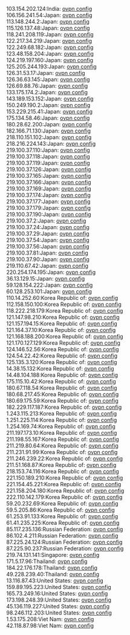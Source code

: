 103.154.202.124:India: [ovpn config](vpn/103_154_202_124.ovpn)  
106.156.241.54:Japan: [ovpn config](vpn/106_156_241_54.ovpn)  
113.148.244.2:Japan: [ovpn config](vpn/113_148_244_2.ovpn)  
115.126.137.48:Japan: [ovpn config](vpn/115_126_137_48.ovpn)  
118.241.208.119:Japan: [ovpn config](vpn/118_241_208_119.ovpn)  
122.217.34.219:Japan: [ovpn config](vpn/122_217_34_219.ovpn)  
122.249.68.182:Japan: [ovpn config](vpn/122_249_68_182.ovpn)  
123.48.158.204:Japan: [ovpn config](vpn/123_48_158_204.ovpn)  
124.219.197.160:Japan: [ovpn config](vpn/124_219_197_160.ovpn)  
125.205.244.193:Japan: [ovpn config](vpn/125_205_244_193.ovpn)  
126.31.53.17:Japan: [ovpn config](vpn/126_31_53_17.ovpn)  
126.36.63.145:Japan: [ovpn config](vpn/126_36_63_145.ovpn)  
126.69.88.76:Japan: [ovpn config](vpn/126_69_88_76.ovpn)  
133.175.174.2:Japan: [ovpn config](vpn/133_175_174_2.ovpn)  
143.189.153.152:Japan: [ovpn config](vpn/143_189_153_152.ovpn)  
150.249.190.2:Japan: [ovpn config](vpn/150_249_190_2.ovpn)  
153.229.215.41:Japan: [ovpn config](vpn/153_229_215_41.ovpn)  
175.134.58.46:Japan: [ovpn config](vpn/175_134_58_46.ovpn)  
180.28.62.200:Japan: [ovpn config](vpn/180_28_62_200.ovpn)  
182.166.71.130:Japan: [ovpn config](vpn/182_166_71_130.ovpn)  
218.110.151.102:Japan: [ovpn config](vpn/218_110_151_102.ovpn)  
218.216.224.143:Japan: [ovpn config](vpn/218_216_224_143.ovpn)  
219.100.37.110:Japan: [ovpn config](vpn/219_100_37_110.ovpn)  
219.100.37.118:Japan: [ovpn config](vpn/219_100_37_118.ovpn)  
219.100.37.119:Japan: [ovpn config](vpn/219_100_37_119.ovpn)  
219.100.37.126:Japan: [ovpn config](vpn/219_100_37_126.ovpn)  
219.100.37.165:Japan: [ovpn config](vpn/219_100_37_165.ovpn)  
219.100.37.166:Japan: [ovpn config](vpn/219_100_37_166.ovpn)  
219.100.37.169:Japan: [ovpn config](vpn/219_100_37_169.ovpn)  
219.100.37.174:Japan: [ovpn config](vpn/219_100_37_174.ovpn)  
219.100.37.177:Japan: [ovpn config](vpn/219_100_37_177.ovpn)  
219.100.37.179:Japan: [ovpn config](vpn/219_100_37_179.ovpn)  
219.100.37.190:Japan: [ovpn config](vpn/219_100_37_190.ovpn)  
219.100.37.2:Japan: [ovpn config](vpn/219_100_37_2.ovpn)  
219.100.37.24:Japan: [ovpn config](vpn/219_100_37_24.ovpn)  
219.100.37.29:Japan: [ovpn config](vpn/219_100_37_29.ovpn)  
219.100.37.54:Japan: [ovpn config](vpn/219_100_37_54.ovpn)  
219.100.37.56:Japan: [ovpn config](vpn/219_100_37_56.ovpn)  
219.100.37.81:Japan: [ovpn config](vpn/219_100_37_81.ovpn)  
219.100.37.90:Japan: [ovpn config](vpn/219_100_37_90.ovpn)  
219.110.67.42:Japan: [ovpn config](vpn/219_110_67_42.ovpn)  
220.254.174.195:Japan: [ovpn config](vpn/220_254_174_195.ovpn)  
36.13.129.15:Japan: [ovpn config](vpn/36_13_129_15.ovpn)  
59.128.154.222:Japan: [ovpn config](vpn/59_128_154_222.ovpn)  
60.128.253.101:Japan: [ovpn config](vpn/60_128_253_101.ovpn)  
110.14.252.60:Korea Republic of: [ovpn config](vpn/110_14_252_60.ovpn)  
112.158.150.100:Korea Republic of: [ovpn config](vpn/112_158_150_100.ovpn)  
118.222.218.179:Korea Republic of: [ovpn config](vpn/118_222_218_179.ovpn)  
121.147.98.210:Korea Republic of: [ovpn config](vpn/121_147_98_210.ovpn)  
121.157.194.15:Korea Republic of: [ovpn config](vpn/121_157_194_15.ovpn)  
121.164.37.10:Korea Republic of: [ovpn config](vpn/121_164_37_10.ovpn)  
121.168.188.200:Korea Republic of: [ovpn config](vpn/121_168_188_200.ovpn)  
121.170.127.129:Korea Republic of: [ovpn config](vpn/121_170_127_129.ovpn)  
124.146.52.56:Korea Republic of: [ovpn config](vpn/124_146_52_56.ovpn)  
124.54.22.42:Korea Republic of: [ovpn config](vpn/124_54_22_42.ovpn)  
125.135.3.120:Korea Republic of: [ovpn config](vpn/125_135_3_120.ovpn)  
14.38.15.132:Korea Republic of: [ovpn config](vpn/14_38_15_132.ovpn)  
14.48.104.188:Korea Republic of: [ovpn config](vpn/14_48_104_188.ovpn)  
175.115.10.42:Korea Republic of: [ovpn config](vpn/175_115_10_42.ovpn)  
180.67.118.54:Korea Republic of: [ovpn config](vpn/180_67_118_54.ovpn)  
180.68.217.45:Korea Republic of: [ovpn config](vpn/180_68_217_45.ovpn)  
180.69.175.59:Korea Republic of: [ovpn config](vpn/180_69_175_59.ovpn)  
182.229.117.187:Korea Republic of: [ovpn config](vpn/182_229_117_187.ovpn)  
1.243.115.213:Korea Republic of: [ovpn config](vpn/1_243_115_213.ovpn)  
1.251.225.114:Korea Republic of: [ovpn config](vpn/1_251_225_114.ovpn)  
1.254.169.74:Korea Republic of: [ovpn config](vpn/1_254_169_74.ovpn)  
211.197.173.10:Korea Republic of: [ovpn config](vpn/211_197_173_10.ovpn)  
211.198.55.167:Korea Republic of: [ovpn config](vpn/211_198_55_167.ovpn)  
211.219.80.64:Korea Republic of: [ovpn config](vpn/211_219_80_64.ovpn)  
211.231.91.99:Korea Republic of: [ovpn config](vpn/211_231_91_99.ovpn)  
211.246.239.22:Korea Republic of: [ovpn config](vpn/211_246_239_22.ovpn)  
211.51.168.87:Korea Republic of: [ovpn config](vpn/211_51_168_87.ovpn)  
218.153.74.116:Korea Republic of: [ovpn config](vpn/218_153_74_116.ovpn)  
221.150.189.210:Korea Republic of: [ovpn config](vpn/221_150_189_210.ovpn)  
221.154.45.221:Korea Republic of: [ovpn config](vpn/221_154_45_221.ovpn)  
221.158.204.180:Korea Republic of: [ovpn config](vpn/221_158_204_180.ovpn)  
222.110.142.179:Korea Republic of: [ovpn config](vpn/222_110_142_179.ovpn)  
59.20.232.69:Korea Republic of: [ovpn config](vpn/59_20_232_69.ovpn)  
59.5.205.86:Korea Republic of: [ovpn config](vpn/59_5_205_86.ovpn)  
61.253.91.133:Korea Republic of: [ovpn config](vpn/61_253_91_133.ovpn)  
61.41.235.225:Korea Republic of: [ovpn config](vpn/61_41_235_225.ovpn)  
85.117.235.136:Russian Federation: [ovpn config](vpn/85_117_235_136.ovpn)  
86.102.4.211:Russian Federation: [ovpn config](vpn/86_102_4_211.ovpn)  
87.225.24.124:Russian Federation: [ovpn config](vpn/87_225_24_124.ovpn)  
87.225.90.237:Russian Federation: [ovpn config](vpn/87_225_90_237.ovpn)  
219.74.131.141:Singapore: [ovpn config](vpn/219_74_131_141.ovpn)  
171.5.17.96:Thailand: [ovpn config](vpn/171_5_17_96.ovpn)  
184.22.176.178:Thailand: [ovpn config](vpn/184_22_176_178.ovpn)  
49.228.239.40:Thailand: [ovpn config](vpn/49_228_239_40.ovpn)  
13.116.87.43:United States: [ovpn config](vpn/13_116_87_43.ovpn)  
159.89.195.223:United States: [ovpn config](vpn/159_89_195_223.ovpn)  
165.73.249.16:United States: [ovpn config](vpn/165_73_249_16.ovpn)  
173.198.248.39:United States: [ovpn config](vpn/173_198_248_39.ovpn)  
45.136.119.227:United States: [ovpn config](vpn/45_136_119_227.ovpn)  
98.246.112.203:United States: [ovpn config](vpn/98_246_112_203.ovpn)  
1.53.175.208:Viet Nam: [ovpn config](vpn/1_53_175_208.ovpn)  
42.118.87.98:Viet Nam: [ovpn config](vpn/42_118_87_98.ovpn)  
